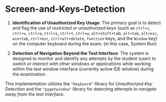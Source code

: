 # Screen-and-Keys-Detection

1. **Identification of Unauthorized Key Usage**: The primary goal is to detect and flag the use of _restricted or unauthorized keys_ (such as `ctrl+c`, `ctrl+v`, `ctrl+a`, `ctrl+x`, `ctrl+t`, `ctrl+w`, `alt+shift+ta`b, `alt+tab`, `alt+esc`,` win+tab`, `ctrl+esc`, `ctrl+alt+delete`, `function` keys, and the `Window` key) on the computer keyboard during the exam. (in this case, System Run)

2. **Detection of Navigation Beyond the Test Interface**: The system is designed to monitor and identify any attempts by the student (user) to _switch or interact with other windows or applications_ while working within the test window interface (currently active IDE window) during the examination.

This implementation utilizes the `"Keyboard"` library for _Unauthorized Key Detection_ and the `"pygetwindow"` library for detecting _attempts to navigate away from the test interface_.

